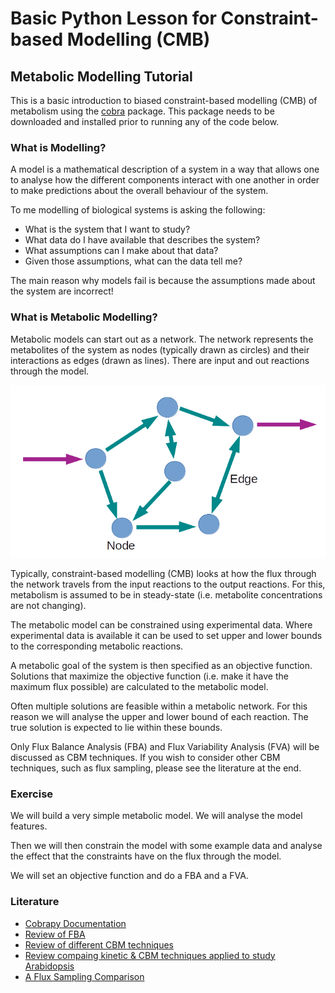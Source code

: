 # Basic Python Lesson for Constraint-based Modelling (CMB)

## Metabolic Modelling Tutorial 

This is a basic introduction to biased constraint-based modelling (CMB) of metabolism using the [cobra](https://cobrapy.readthedocs.io/en/latest/) package. This package needs to be downloaded and installed prior to running any of the code below. 

### What is Modelling?

A model is a mathematical description of a system in a way that allows one to analyse how the different components interact with one another in order to make predictions about the overall behaviour of the system. 

To me modelling of biological systems is asking  the following: 
- What is the system that I want to study?
- What data do I have available that describes the system? 
- What assumptions can I make about that data?
- Given those assumptions, what can the data tell me? 

The main reason why models fail is because the assumptions made about the system are incorrect! 


### What is Metabolic Modelling? 

Metabolic models can start out as a network. The network represents the metabolites of the system as nodes (typically drawn as circles) and their interactions as edges (drawn as lines). There are input and out reactions through the model. 

![alt text](NetworkExample.png)

Typically, constraint-based modelling (CMB) looks at how the flux through the network travels from the input reactions to the output reactions. For this, metabolism is assumed to be in steady-state (i.e. metabolite concentrations are not changing). 

The metabolic model can be constrained using experimental data. Where experimental data is available it can be used to set upper and lower bounds to the corresponding metabolic reactions. 

A metabolic goal of the system is then specified as an objective function. Solutions that maximize the objective function (i.e. make it have the maximum flux possible) are calculated to the metabolic model. 

Often multiple solutions are feasible within a metabolic network. For this reason we will analyse the upper and lower bound of each reaction. The true solution is expected to lie within these bounds. 

Only Flux Balance Analysis (FBA) and Flux Variability Analysis (FVA) will be discussed as CBM techniques. If you wish to consider other CBM techniques, such as flux sampling, please see the literature at the end. 


### Exercise 

We will build a very simple metabolic model. We will analyse the model features. 

Then we will then constrain the model with some example data and analyse the effect that the constraints have on the flux through the model. 

We will set an objective function and do a FBA and a FVA.


### Literature 

- [Cobrapy Documentation](https://cobrapy.readthedocs.io/en/latest/)
- [Review of FBA](https://www.ncbi.nlm.nih.gov/pmc/articles/PMC3108565/)
- [Review of different CBM techniques](https://www.ncbi.nlm.nih.gov/pmc/articles/PMC3536058/)
- [Review compaing kinetic & CBM techniques applied to study Arabidopsis](https://academic.oup.com/jxb/article-abstract/70/12/3043/5428176?redirectedFrom=fulltext)
- [A Flux Sampling Comparison](https://www.nature.com/articles/s41540-019-0109-0)
